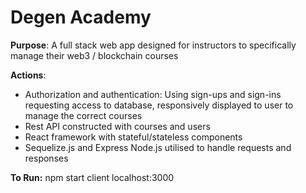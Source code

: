 <h1>Degen Academy</h1>

<b>Purpose</b>:     A full stack web app designed for instructors to specifically manage their web3 / blockchain courses

<b>Actions</b>:      
- Authorization and authentication: Using sign-ups and sign-ins requesting access to database, responsively displayed  to user to manage the correct courses
- Rest API constructed with courses and users
- React framework with stateful/stateless components
- Sequelize.js and Express Node.js utilised to handle requests and responses 

<b>To Run:</b>
npm start client
localhost:3000
